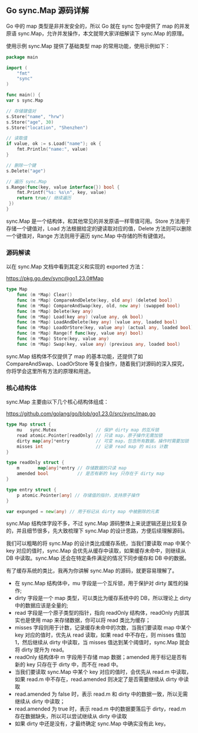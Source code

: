 ## Go sync.Map 源码详解

Go 中的 map 类型是非并发安全的，所以 Go 就在 sync 包中提供了 map 的并发原语 sync.Map，允许并发操作，本文就带大家详细解读下 sync.Map 的原理。

使用示例
sync.Map 提供了基础类型 map 的常用功能，使用示例如下：

```go
package main

import (
    "fmt"
    "sync"
)

func main() {
var s sync.Map

// 存储键值对
s.Store("name", "hrw")
s.Store("age", 30)
s.Store("location", "Shenzhen")

// 读取值
if value, ok := s.Load("name"); ok {
    fmt.Println("name:", value)
}

// 删除一个键
s.Delete("age")

// 遍历 sync.Map
s.Range(func(key, value interface{}) bool {
    fmt.Printf("%s: %s\n", key, value)
    return true// 继续遍历
 })
}
```

sync.Map 是一个结构体，和其他常见的并发原语一样零值可用。Store 方法用于存储一个键值对，Load 方法根据给定的键读取对应的值，Delete 方法则可以删除一个键值对，Range 方法则用于遍历 sync.Map 中存储的所有键值对。

### 源码解读
以在 sync.Map 文档中看到其定义和实现的 exported 方法：

https://pkg.go.dev/sync@go1.23.0#Map

```go
type Map
    func (m *Map) Clear()
    func (m *Map) CompareAndDelete(key, old any) (deleted bool)
    func (m *Map) CompareAndSwap(key, old, new any) (swapped bool)
    func (m *Map) Delete(key any)
    func (m *Map) Load(key any) (value any, ok bool)
    func (m *Map) LoadAndDelete(key any) (value any, loaded bool)
    func (m *Map) LoadOrStore(key, value any) (actual any, loaded bool)
    func (m *Map) Range(f func(key, value any) bool)
    func (m *Map) Store(key, value any)
    func (m *Map) Swap(key, value any) (previous any, loaded bool)
```
sync.Map 结构体不仅提供了 map 的基本功能，还提供了如 CompareAndSwap、LoadOrStore 等复合操作，随着我们对源码的深入探究，你将学会这里所有方法的原理和用途。

### 核心结构体
sync.Map 主要由以下几个核心结构体组成：

https://github.com/golang/go/blob/go1.23.0/src/sync/map.go

```go
type Map struct {
    mu   sync.Mutex               // 保护 dirty map 的互斥锁
    read atomic.Pointer[readOnly] // 只读 map，原子操作无需加锁
    dirty map[any]*entry          // 可变 map，包含所有数据，操作时需要加锁
    misses int                    // 记录 read map 的 miss 计数
}

type readOnly struct {
    m       map[any]*entry // 存储数据的只读 map
    amended bool           // 是否有新的 key 只存在于 dirty map
}

type entry struct {
    p atomic.Pointer[any] // 存储值的指针，支持原子操作
}

var expunged = new(any) // 用于标记从 dirty map 中被删除的元素
```
sync.Map 结构体字段不多，不过 sync.Map 源码整体上来说逻辑还是比较复杂的，并且细节很多，先大致梳理下 sync.Map 的设计思路，方便后续理解源码。

我们可以粗略的将 sync.Map 的设计类比成缓存系统，当我们要读取 map 中某个 key 对应的值时，sync.Map 会优先从缓存中读取，如果缓存未命中，则继续从 DB 中读取。sync.Map 还会在特定条件满足的情况下同步缓存和 DB 中的数据。

有了缓存系统的类比，我再为你讲解 sync.Map 的源码，就更容易理解了。

- 在 sync.Map 结构体中，mu 字段是一个互斥锁，用于保护对 dirty 属性的操作;
- dirty 字段是一个 map 类型，可以类比为缓存系统中的 DB，所以理论上 dirty 中的数据应该是全量的;
- read 字段是一个原子类型的指针，指向 readOnly 结构体，readOnly 内部其实也是使用 map 来存储数据，你可以将 read 类比为缓存；
- misses 字段则用于计数，记录缓存未命中的次数，当我们要读取 map 中某个 key 对应的值时，优先从 read 读取，如果 read 中不存在，则 misses 值加 1，然后继续从 dirty 中读取，当 misses 值达到某个阈值时，sync.Map 就会将 dirty 提升为 read。
- readOnly 结构体中 m 字段用于存储 map 数据；amended 用于标记是否有新的 key 只存在于 dirty 中，而不在 read 中。
- 当我们要读取 sync.Map 中某个 key 对应的值时，会优先从 read.m 中读取，如果 read.m 中不存在，read.amended 则决定了是否需要继续从 dirty 中读取
- read.amended 为 false 时，表示 read.m 和 dirty 中的数据一致，所以无需继续从 dirty 中读取；
- read.amended 为 true 时，表示 read.m 中的数据要落后于 dirty，read.m 存在数据缺失，所以可以尝试继续从 dirty 中读取
- 如果 dirty 中还是没有，才最终确定 sync.Map 中确实没有此 key。